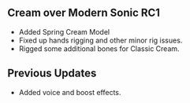 ## Cream over Modern Sonic RC1

-	Added Spring Cream Model
-	Fixed up hands rigging and other minor rig issues.
-	Rigged some additional bones for Classic Cream.

## Previous Updates

-	Added voice and boost effects.